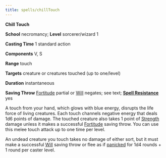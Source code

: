 ```yaml
---
title: spells/chillTouch
---
```

 **Chill Touch**

**School** necromancy; **Level** sorcerer/wizard 1

**Casting Time** 1 standard action

**Components** V, S

**Range** touch

**Targets** creature or creatures touched (up to one/level)

**Duration** instantaneous

**Saving Throw** [Fortitude](../combat#_fortitude) partial or [Will](../combat#_will) negates; see text; **[Spell Resistance](../glossary#_spell-resistance)** yes

A touch from your hand, which glows with blue energy, disrupts the life force of living creatures. Each touch channels negative energy that deals 1d6 points of damage. The touched creature also takes 1 point of [Strength](../gettingStarted#_strength) damage unless it makes a successful [Fortitude](../combat#_fortitude) saving throw. You can use this melee touch attack up to one time per level.

An undead creature you touch takes no damage of either sort, but it must make a successful [Will](../combat#_will) saving throw or flee as if [panicked](../glossary#_panicked) for 1d4 rounds + 1 round per caster level.

